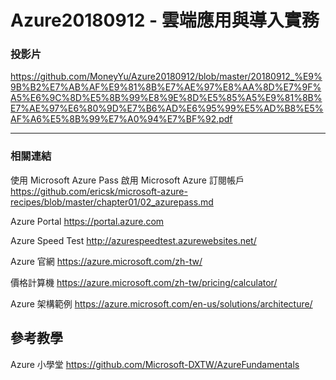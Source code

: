 # Azure20180912 - 雲端應用與導入實務

### 投影片
https://github.com/MoneyYu/Azure20180912/blob/master/20180912_%E9%9B%B2%E7%AB%AF%E9%81%8B%E7%AE%97%E8%AA%8D%E7%9F%A5%E6%9C%8D%E5%8B%99%E8%9E%8D%E5%85%A5%E9%81%8B%E7%AE%97%E6%80%9D%E7%B6%AD%E6%95%99%E5%AD%B8%E5%AF%A6%E5%8B%99%E7%A0%94%E7%BF%92.pdf

---
### 相關連結
使用 Microsoft Azure Pass 啟用 Microsoft Azure 訂閱帳戶
https://github.com/ericsk/microsoft-azure-recipes/blob/master/chapter01/02_azurepass.md

Azure Portal
https://portal.azure.com

Azure Speed Test
http://azurespeedtest.azurewebsites.net/

Azure 官網
https://azure.microsoft.com/zh-tw/

價格計算機
https://azure.microsoft.com/zh-tw/pricing/calculator/

Azure 架構範例
https://azure.microsoft.com/en-us/solutions/architecture/

## 參考教學
Azure 小學堂
https://github.com/Microsoft-DXTW/AzureFundamentals

